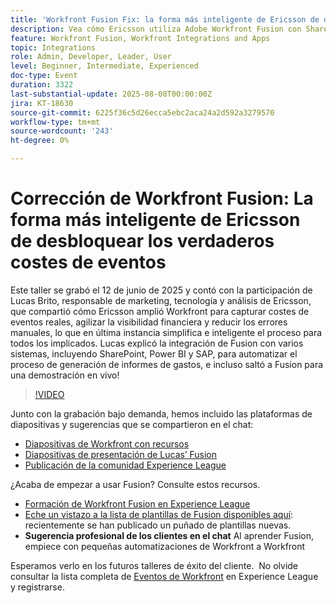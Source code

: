 ```yaml
---
title: 'Workfront Fusion Fix: la forma más inteligente de Ericsson de desbloquear los verdaderos costes de eventos'
description: Vea cómo Ericsson utiliza Adobe Workfront Fusion con SharePoint, Power BI y SAP para automatizar la creación de informes de gastos, mejorar la visibilidad financiera y reducir los errores manuales.
feature: Workfront Fusion, Workfront Integrations and Apps
topic: Integrations
role: Admin, Developer, Leader, User
level: Beginner, Intermediate, Experienced
doc-type: Event
duration: 3322
last-substantial-update: 2025-08-08T00:00:00Z
jira: KT-18630
source-git-commit: 6225f36c5d26ecca5ebc2aca24a2d592a3279570
workflow-type: tm+mt
source-wordcount: '243'
ht-degree: 0%

---
```



# Corrección de Workfront Fusion: La forma más inteligente de Ericsson de desbloquear los verdaderos costes de eventos

Este taller se grabó el 12 de junio de 2025 y contó con la participación de Lucas Brito, responsable de marketing, tecnología y análisis de Ericsson, que compartió cómo Ericsson amplió Workfront para capturar costes de eventos reales, agilizar la visibilidad financiera y reducir los errores manuales, lo que en última instancia simplifica e inteligente el proceso para todos los implicados. Lucas explicó la integración de Fusion con varios sistemas, incluyendo SharePoint, Power BI y SAP, para automatizar el proceso de generación de informes de gastos, e incluso saltó a Fusion para una demostración en vivo!

>[!VIDEO](https://video.tv.adobe.com/v/3469977/?learn=on&enablevpops)

Junto con la grabación bajo demanda, hemos incluido las plataformas de diapositivas y sugerencias que se compartieron en el chat:  
* [Diapositivas de Workfront con recursos](https://workfront-experience.s3.us-west-2.amazonaws.com/Training/Guides/Customer+Success+at+Scale/061225+-+The+Workfront+Fusion+Fix+-+Ericsson’s+Smarter+Way+to+Unlocked+True+Event+Costs.pdf)
* [Diapositivas de presentación de Lucas’ Fusion](https://workfront-experience.s3.us-west-2.amazonaws.com/Training/Guides/Customer+Success+at+Scale/Ericsson+Event+Slides-+Expense+Reporting+with+Fusion.pdf)
* [Publicación de la comunidad Experience League](https://experienceleaguecommunities.adobe.com/t5/workfront-discussions/event-follow-up-the-workfront-fusion-fix-ericsson-s-smarter-way/td-p/759188?profile.language=es)

¿Acaba de empezar a usar Fusion? Consulte estos recursos. 
* [Formación de Workfront Fusion en Experience League](https://experienceleague.adobe.com/es/docs/workfront-learn/tutorials-workfront/fusion/welcome-to-workfront-fusion/workfront-fusion-overview)
* [Eche un vistazo a la lista de plantillas de Fusion disponibles aquí](https://experienceleague.adobe.com/es/docs/workfront-fusion/using/create-and-manage-templates/currently-available-fusion-templates): recientemente se han publicado un puñado de plantillas nuevas.  
* **Sugerencia profesional de los clientes en el chat** Al aprender Fusion, empiece con pequeñas automatizaciones de Workfront a Workfront 

Esperamos verlo en los futuros talleres de éxito del cliente.  No olvide consultar la lista completa de [Eventos de Workfront](https://experienceleague.adobe.com/events/?lang=es&filters=Workfront) en Experience League y registrarse.